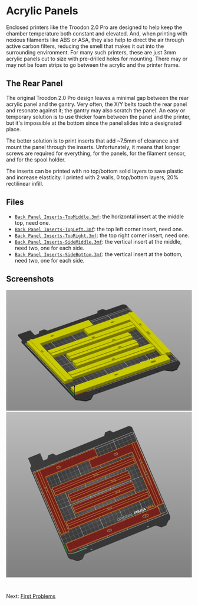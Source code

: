 # Acrylic Panels
Enclosed printers like the Troodon 2.0 Pro are designed to help keep the chamber temperature both constant and elevated. And, when printing with noxious filaments like ABS or ASA, they also help to direct the air through active carbon filters, reducing the smell that makes it out into the surrounding environment. For many such printers, these are just 3mm acrylic panels cut to size with pre-drilled holes for mounting. There may or may not be foam strips to go between the acrylic and the printer frame. 

## The Rear Panel

The original Troodon 2.0 Pro design leaves a minimal gap between the rear acrylic panel and the gantry. Very often, the X/Y belts touch the rear panel and resonate against it; the gantry may also scratch the panel. An easy or temporary solution is to use thicker foam between the panel and the printer, but it's impossible at the bottom since the panel slides into a designated place.

The better solution is to print inserts that add ~7.5mm of clearance and mount the panel through the inserts. Unfortunately, it means that longer screws are required for everything, for the panels, for the filament sensor, and for the spool holder.

The inserts can be printed with no top/bottom solid layers to save plastic and increase elasticity. I printed with 2 walls, 0 top/bottom layers, 20% rectilinear infill.

## Files
- [`Back Panel Inserts-TopMiddle.3mf`](../../3D_Files/RearPanelInserts/Back_Panel_Inserts-TopMiddle.3mf): the horizontal insert at the middle top, need one.
- [`Back Panel Inserts-TopLeft.3mf`](../../3D_Files/RearPanelInserts/Back_Panel_Inserts-TopLeft.3mf): the top left corner insert, need one.
- [`Back Panel Inserts-TopRight.3mf`](../../3D_Files/RearPanelInserts/Back_Panel_Inserts-TopRight.3mf): the top right corner insert, need one.
- [`Back Panel Inserts-SideMiddle.3mf`](../../3D_Files/RearPanelInserts/Back_Panel_Inserts-SideMiddle.3mf): the vertical insert at the middle, need two, one for each side.
- [`Back Panel Inserts-SideBottom.3mf`](../../3D_Files/RearPanelInserts/Back_Panel_Inserts-SideBottom.3mf): the vertical insert at the bottom, need two, one for each side.

## Screenshots
![](../../3D_Files/RearPanelInserts/RearPanelInserts-00.png)
![](../../3D_Files/RearPanelInserts/RearPanelInserts-01.png)

#
Next: [First Problems](https://github.com/500Foods/WelcomeToTroodon/blob/main/docs/level_0/first_problems.md)
